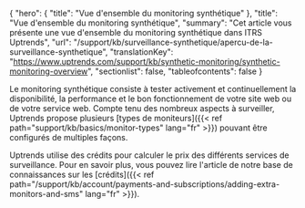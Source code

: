 {
"hero": {
"title": "Vue d'ensemble du monitoring synthétique"
},
"title": "Vue d'ensemble du monitoring synthétique",
"summary": "Cet article vous présente une vue d'ensemble du monitoring synthétique dans ITRS Uptrends",
"url": "/support/kb/surveillance-synthetique/apercu-de-la-surveillance-synthetique",
"translationKey": "https://www.uptrends.com/support/kb/synthetic-monitoring/synthetic-monitoring-overview",
"sectionlist": false,
"tableofcontents": false
}

Le monitoring synthétique consiste à tester activement et continuellement la disponibilité, la performance et le bon fonctionnement de votre site web ou de votre service web. Compte tenu des nombreux aspects à surveiller, Uptrends propose plusieurs [types de moniteurs]({{< ref path="support/kb/basics/monitor-types" lang="fr" >}}) pouvant être configurés de multiples façons.

Uptrends utilise des crédits pour calculer le prix des différents services de surveillance. Pour en savoir plus, vous pouvez lire l'article de notre base de connaissances sur les [crédits]({{< ref path="/support/kb/account/payments-and-subscriptions/adding-extra-monitors-and-sms" lang="fr" >}}).